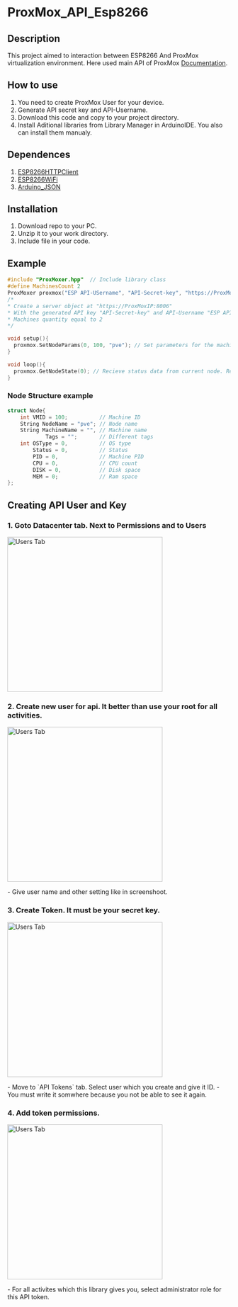 # ProxMox_API_Esp8266


## Description
This project aimed to interaction between ESP8266 And ProxMox virtualization environment. 
Here used main API of ProxMox [Documentation](https://pve.proxmox.com/pve-docs/api-viewer/index.html).

## How to use
1. You need to create ProxMox User for your device.
2. Generate API secret key and API-Username.
3. Download this code and copy to your project directory.
4. Install Aditional libraries from Library Manager in ArduinoIDE. You also can install them manualy.


## Dependences
1. [ESP8266HTTPClient](https://github.com/esp8266/Arduino/tree/master/libraries/ESP8266HTTPClient)
2. [ESP8266WiFi](https://github.com/esp8266/Arduino/tree/master/libraries/ESP8266WiFi)
3. [Arduino_JSON](https://github.com/arduino-libraries/Arduino_JSON)


## Installation 
1. Download repo to your PC.
2. Unzip it to your work directory.
3. Include file in your code.


## Example
```CPP
#include "ProxMoxer.hpp"  // Include library class
#define MachinesCount 2
ProxMoxer proxmox("ESP API-USername", "API-Secret-key", "https://ProxMoxIP:8006", MachinesCount);  
/*
* Create a server object at "https://ProxMoxIP:8006"
* With the generated API key "API-Secret-key" and API-Username "ESP API-USername"
* Machines quantity equal to 2
*/

void setup(){
  proxmox.SetNodeParams(0, 100, "pve"); // Set parameters for the machine with ID 100: node name "pve" and serial number 0 for access to machine from the library
}

void loop(){
  proxmox.GetNodeState(0); // Recieve status data from current node. Returned object of  Node structure
}
```

### Node Structure example
```CPP
struct Node{
    int VMID = 100;          // Machine ID 
    String NodeName = "pve"; // Node name
    String MachineName = "", // Machine name 
            Tags = "";       // Different tags
    int OSType = 0,          // OS type
        Status = 0,          // Status
        PID = 0,             // Machine PID
        CPU = 0,             // CPU count
        DISK = 0,            // Disk space
        MEM = 0;             // Ram space
};
```

## Creating API User and Key 

### 1. Goto Datacenter tab. Next to Permissions and to Users
<p>
  <img  src="https://github.com/younDev1/ProxMox_API_Esp8266/blob/main/img/screen1.png"  width="350" alt="Users Tab"/>
</p>


### 2. Create new user for api. It better than use your root for all activities.
<p>
  <img  src="https://github.com/younDev1/ProxMox_API_Esp8266/blob/main/img/screen2.png"  width="350" alt="Users Tab"/>
</p>
- Give user name and other setting like in screenshoot.


### 3. Create Token. It must be your secret key.
<p>
  <img  src="https://github.com/younDev1/ProxMox_API_Esp8266/blob/main/img/screen3.png"  width="350" alt="Users Tab"/>
</p>
- Move to `API Tokens` tab. Select user which you create and give it ID.
- You must write it somwhere because you not be able to see it again.

### 4. Add token permissions.
<p>
  <img  src="https://github.com/younDev1/ProxMox_API_Esp8266/blob/main/img/screen4.png"  width="350" alt="Users Tab"/>
</p>
- For all activites which this library gives you, select administrator role for this API token.